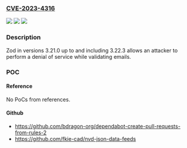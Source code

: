 ### [CVE-2023-4316](https://cve.mitre.org/cgi-bin/cvename.cgi?name=CVE-2023-4316)
![](https://img.shields.io/static/v1?label=Product&message=Zod&color=blue)
![](https://img.shields.io/static/v1?label=Version&message=3.21.0%3C%3D%203.22.3%20&color=brighgreen)
![](https://img.shields.io/static/v1?label=Vulnerability&message=CWE-1333%20Inefficient%20Regular%20Expression%20Complexity&color=brighgreen)

### Description

Zod in versions 3.21.0 up to and including 3.22.3 allows an attacker to perform a denial of service while validating emails.

### POC

#### Reference
No PoCs from references.

#### Github
- https://github.com/bdragon-org/dependabot-create-pull-requests-from-rules-2
- https://github.com/fkie-cad/nvd-json-data-feeds

